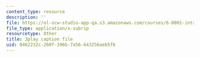 ```yaml
---
content_type: resource
description: ''
file: https://ol-ocw-studio-app-qa.s3.amazonaws.com/courses/6-0001-introduction-to-computer-science-and-programming-in-python-fall-2016/0462232c260f396b7a56643256aeb5f6_4WtaFLayz_w.srt
file_type: application/x-subrip
resourcetype: Other
title: 3play caption file
uid: 0462232c-260f-396b-7a56-643256aeb5f6
---
```


